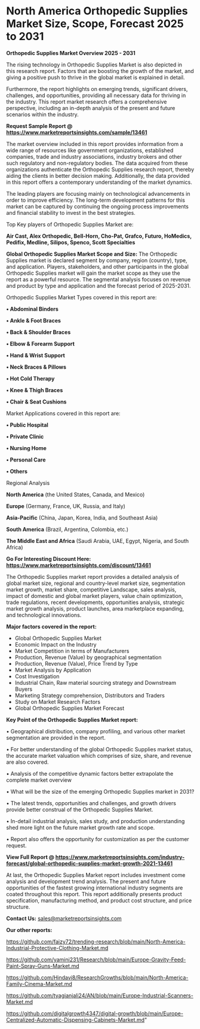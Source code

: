  # North America Orthopedic Supplies Market Size, Scope, Forecast 2025 to 2031

<Strong> Orthopedic Supplies Market Overview 2025 - 2031</strong>

The rising technology in Orthopedic Supplies Market is also depicted in this research report. Factors that are boosting the growth of the market, and giving a positive push to thrive in the global market is explained in detail.

Furthermore, the report highlights on emerging trends, significant drivers, challenges, and opportunities, providing all necessary data for thriving in the industry. This report market research offers a comprehensive perspective, including an in-depth analysis of the present and future scenarios within the industry.

<strong>Request Sample Report @ <a href=https://www.marketreportsinsights.com/sample/13461>https://www.marketreportsinsights.com/sample/13461</a></strong>

The market overview included in this report provides information from a wide range of resources like government organizations, established companies, trade and industry associations, industry brokers and other such regulatory and non-regulatory bodies. The data acquired from these organizations authenticate the Orthopedic Supplies research report, thereby aiding the clients in better decision making. Additionally, the data provided in this report offers a contemporary understanding of the market dynamics.

The leading players are focusing mainly on technological advancements in order to improve efficiency. The long-term development patterns for this market can be captured by continuing the ongoing process improvements and financial stability to invest in the best strategies.

Top Key players of Orthopedic Supplies Market are:

<strong>Air Cast, Alex Orthopedic, Bell-Horn, Cho-Pat, Grafco, Futuro, HoMedics, Pedifix, Medline, Silipos, Spenco, Scott Specialties</strong>

<strong><b>Global Orthopedic Supplies Market Scope and Size:</b></strong>
The Orthopedic Supplies market is declared segment by company, region (country), type, and application. Players, stakeholders, and other participants in the global Orthopedic Supplies market will gain the market scope as they use the report as a powerful resource. The segmental analysis focuses on revenue and product by type and application and the forecast period of 2025-2031.

Orthopedic Supplies Market Types covered in this report are:

<strong>• Abdominal Binders

• Ankle & Foot Braces

• Back & Shoulder Braces

• Elbow & Forearm Support

• Hand & Wrist Support

• Neck Braces & Pillows

• Hot Cold Therapy

• Knee & Thigh Braces

• Chair & Seat Cushions</strong>

Market Applications covered in this report are:

<strong>• Public Hospital

• Private Clinic

• Nursing Home

• Personal Care

• Others</strong> 

Regional Analysis

<strong>North America</strong> (the United States, Canada, and Mexico)

<strong>Europe</strong> (Germany, France, UK, Russia, and Italy)

<strong>Asia-Pacific</strong> (China, Japan, Korea, India, and Southeast Asia)

<strong>South America</strong> (Brazil, Argentina, Colombia, etc.)

<strong>The Middle East and Africa</strong> (Saudi Arabia, UAE, Egypt, Nigeria, and South Africa)

<strong>Go For Interesting Discount Here: <a href=https://www.marketreportsinsights.com/discount/13461>https://www.marketreportsinsights.com/discount/13461</a></strong>

The Orthopedic Supplies market report provides a detailed analysis of global market size, regional and country-level market size, segmentation market growth, market share, competitive Landscape, sales analysis, impact of domestic and global market players, value chain optimization, trade regulations, recent developments, opportunities analysis, strategic market growth analysis, product launches, area marketplace expanding, and technological innovations.

<strong><b>Major factors covered in the report:</b></strong>
<ul>
  <li>Global Orthopedic Supplies Market </li>
  <li>Economic Impact on the Industry</li>
  <li>Market Competition in terms of Manufacturers</li>
  <li>Production, Revenue (Value) by geographical segmentation</li>
  <li>Production, Revenue (Value), Price Trend by Type</li>
  <li>Market Analysis by Application</li>
  <li>Cost Investigation</li>
  <li>Industrial Chain, Raw material sourcing strategy and Downstream Buyers</li>
  <li>Marketing Strategy comprehension, Distributors and Traders</li>
  <li>Study on Market Research Factors</li>
  <li>Global Orthopedic Supplies Market Forecast</li>
</ul>

<strong><b>Key Point of the Orthopedic Supplies Market report:</b></strong>

• Geographical distribution, company profiling, and various other market segmentation are provided in the report.

• For better understanding of the global Orthopedic Supplies market status, the accurate market valuation which comprises of size, share, and revenue are also covered.

• Analysis of the competitive dynamic factors better extrapolate the complete market overview

• What will be the size of the emerging Orthopedic Supplies market in 2031?

• The latest trends, opportunities and challenges, and growth drivers provide better construal of the Orthopedic Supplies Market.

• In-detail industrial analysis, sales study, and production understanding shed more light on the future market growth rate and scope.

• Report also offers the opportunity for customization as per the customer request.

<strong><b>View Full Report @ <a href=https://www.marketreportsinsights.com/industry-forecast/global-orthopedic-supplies-market-growth-2021-13461>https://www.marketreportsinsights.com/industry-forecast/global-orthopedic-supplies-market-growth-2021-13461</a></b></strong>


At last, the Orthopedic Supplies Market report includes investment come analysis and development trend analysis. The present and future opportunities of the fastest growing international industry segments are coated throughout this report. This report additionally presents product specification, manufacturing method, and product cost structure, and price structure.

<strong>Contact Us:</strong>
sales@marketreportsinsights.com

<strong>Our other reports:</strong>

<a href=https://github.com/faizy72/trending-research/blob/main/North-America-Industrial-Protective-Clothing-Market.md>https://github.com/faizy72/trending-research/blob/main/North-America-Industrial-Protective-Clothing-Market.md</a>

<a href=https://github.com/yamini231/Research/blob/main/Europe-Gravity-Feed-Paint-Spray-Guns-Market.md>https://github.com/yamini231/Research/blob/main/Europe-Gravity-Feed-Paint-Spray-Guns-Market.md</a>

<a href=https://github.com/Hindavi8/ResearchGrowths/blob/main/North-America-Family-Cinema-Market.md>https://github.com/Hindavi8/ResearchGrowths/blob/main/North-America-Family-Cinema-Market.md</a>

<a href=https://github.com/tyagianjali24/AN/blob/main/Europe-Industrial-Scanners-Market.md>https://github.com/tyagianjali24/AN/blob/main/Europe-Industrial-Scanners-Market.md</a>

<a href=https://github.com/digitalgrowth4347/digital-growth/blob/main/Europe-Centralized-Automatic-Dispensing-Cabinets-Market.md>https://github.com/digitalgrowth4347/digital-growth/blob/main/Europe-Centralized-Automatic-Dispensing-Cabinets-Market.md</a>"
